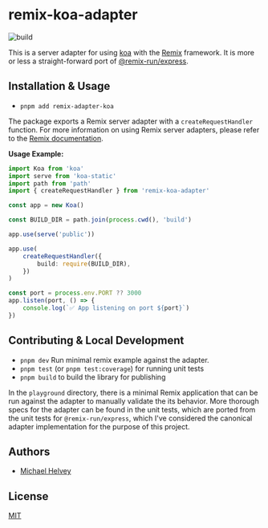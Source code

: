 # remix-koa-adapter

![build](https://github.com/michaelhelvey/remix-koa-adapter/actions/workflows/nodejs.yml/badge.svg)

This is a server adapter for using [koa](https://koajs.com) with the
[Remix](https:/remix.run) framework. It is more or less a straight-forward port
of [@remix-run/express](https://github.com/remix-run/remix/tree/main/packages/remix-express).

## Installation & Usage

-   `pnpm add remix-adapter-koa`

The package exports a Remix server adapter with a `createRequestHandler`
function. For more information on using Remix server adapters, please refer to the [Remix documentation](https://remix.run/docs/en/v1/other-api/adapter).

**Usage Example:**

```ts
import Koa from 'koa'
import serve from 'koa-static'
import path from 'path'
import { createRequestHandler } from 'remix-koa-adapter'

const app = new Koa()

const BUILD_DIR = path.join(process.cwd(), 'build')

app.use(serve('public'))

app.use(
	createRequestHandler({
		build: require(BUILD_DIR),
	})
)

const port = process.env.PORT ?? 3000
app.listen(port, () => {
	console.log(`✅ App listening on port ${port}`)
})
```

## Contributing & Local Development

-   `pnpm dev` Run minimal remix example against the adapter.
-   `pnpm test` (or `pnpm test:coverage`) for running unit tests
-   `pnpm build` to build the library for publishing

In the `playground` directory, there is a minimal Remix application that can be
run against the adapter to manually validate the its behavior. More thorough
specs for the adapter can be found in the unit tests, which are ported from the
unit tests for `@remix-run/express`, which I've considered the canonical adapter
implementation for the purpose of this project.

## Authors

-   [Michael Helvey](https://michaelhelvey.dev)

## License

[MIT](./LICENSE.md)
